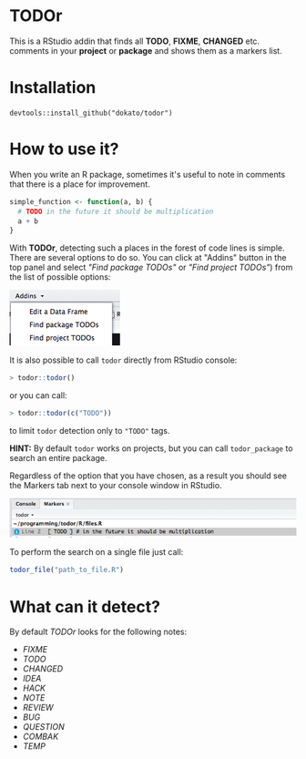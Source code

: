 # TODOr

This is a RStudio addin that finds all **TODO**, **FIXME**, **CHANGED** etc. comments in your **project** or **package** and shows them as a markers list.

# Installation

```
devtools::install_github("dokato/todor")
```

# How to use it?

When you write an R package, sometimes it's useful to note in comments that there is a place for improvement.

```r
simple_function <- function(a, b) {
  # TODO in the future it should be multiplication
  a + b
}
```

With **TODOr**, detecting such a places in the forest of code lines is simple. There are several options to do so. You can click at "Addins" button in the top panel and select *"Find package TODOs"* or *"Find project TODOs"*) from the list of possible options:

![Addins panel](images/pic1.png)

It is also possible to call `todor` directly from RStudio console:

```r
> todor::todor()
```

or you can call:

```r
> todor::todor(c("TODO"))
```

to limit `todor` detection only to `"TODO"` tags.

**HINT:** By default `todor` works on projects, but you can call `todor_package` to search an entire package.

Regardless of the option that you have chosen, as a result you should see the Markers tab next to your console window in RStudio.

![TODO Markers](images/pic2.png)

To perform the search on a single file just call:

```r
todor_file("path_to_file.R")
```

# What can it detect?

By default *TODOr* looks for the following notes:

- _FIXME_
- _TODO_
- _CHANGED_
- _IDEA_
- _HACK_
- _NOTE_
- _REVIEW_
- _BUG_
- _QUESTION_
- _COMBAK_
- _TEMP_
